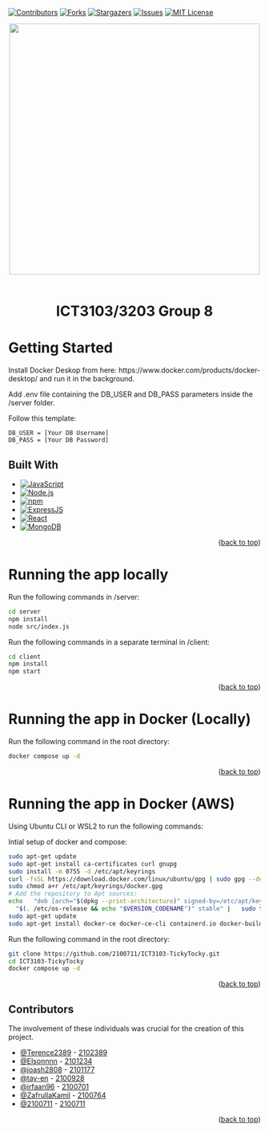 <a name="readme-top"></a>

[![Contributors][contributors-shield]][contributors-url]
[![Forks][forks-shield]][forks-url]
[![Stargazers][stars-shield]][stars-url]
[![Issues][issues-shield]][issues-url]
[![MIT License][license-shield]][license-url]


<!-- PROJECT LOGO -->
<div align="center">
<img src="https://github.com/2100711/ICT3103-TickyTocky/assets/94297073/9574393d-1730-4617-94f8-778555470713" width="500" height="500">
</div>
</br>

<h1 align="center"><strong>ICT3103/3203 Group 8</strong></h1>

<!-- GETTING STARTED -->
# Getting Started

<div align="Left">
Install Docker Deskop from here: https://www.docker.com/products/docker-desktop/ and run it in the background.

Add .env file containing the DB_USER and DB_PASS parameters inside the /server folder.

Follow this template:
</div>

```env
DB_USER = [Your DB Username]
DB_PASS = [Your DB Password]
```

## Built With

* [![JavaScript][JavaScript-logo]][JavaScript-url]
* [![Node.js][Node-logo]][Node-url]
* [![npm][npm-logo]][npm-url]
* [![ExpressJS][Express.js]][Expressjs-url]
* [![React][React]][React-url]
* [![MongoDB][MongoDB]][MongoDB-url]

<p align="right">(<a href="#readme-top">back to top</a>)</p>

# Running the app locally

Run the following commands in /server:

```bash
cd server
npm install
node src/index.js
```

Run the following commands in a separate terminal in /client:

```bash
cd client
npm install
npm start
```

<p align="right">(<a href="#readme-top">back to top</a>)</p>

# Running the app in Docker (Locally)

Run the following command in the root directory:

```bash
docker compose up -d
```

<p align="right">(<a href="#readme-top">back to top</a>)</p>

# Running the app in Docker (AWS)

Using Ubuntu CLI or WSL2 to run the following commands:

Intial setup of docker and compose:

```bash
sudo apt-get update
sudo apt-get install ca-certificates curl gnupg
sudo install -m 0755 -d /etc/apt/keyrings
curl -fsSL https://download.docker.com/linux/ubuntu/gpg | sudo gpg --dearmor -o /etc/apt/keyrings/docker.gpg
sudo chmod a+r /etc/apt/keyrings/docker.gpg
# Add the repository to Apt sources:
echo   "deb [arch="$(dpkg --print-architecture)" signed-by=/etc/apt/keyrings/docker.gpg] https://download.docker.com/linux/ubuntu \
  "$(. /etc/os-release && echo "$VERSION_CODENAME")" stable" |   sudo tee /etc/apt/sources.list.d/docker.list > /dev/null
sudo apt-get update
sudo apt-get install docker-ce docker-ce-cli containerd.io docker-buildx-plugin docker-compose-plugin
```

Run the following command in the root directory:

```bash
git clone https://github.com/2100711/ICT3103-TickyTocky.git
cd ICT3103-TickyTocky
docker compose up -d
```

<p align="right">(<a href="#readme-top">back to top</a>)</p>

## Contributors

The involvement of these individuals was crucial for the creation of this project.

-   [@Terence2389](https://github.com/Terence2389) - [2102389](2102389@sit.singaporetech.edu.sg) 
-   [@Elsonnnn](https://github.com/Elsonnnn) - [2101234](2101234@sit.singaporetech.edu.sg)
-   [@joash2808](https://github.com/joash2808) - [2101177](2101177@sit.singaporetech.edu.sg)
-   [@tay-en](https://github.com/tay-en) - [2100928](2100928@sit.singaporetech.edu.sg)
-   [@irfaan96](https://github.com/irfaan96) - [2100701](2100701@sit.singaporetech.edu.sg)
-   [@ZafrullaKamil](https://github.com/ZafrullaKamil) - [2100764](2100764@sit.singaporetech.edu.sg)
-   [@2100711](https://github.com/2100711) - [2100711](2100711@sit.singaporetech.edu.sg)



<p align="right">(<a href="#readme-top">back to top</a>)</p>


<!-- MARKDOWN LINKS & IMAGES -->
<!-- https://www.markdownguide.org/basic-syntax/#reference-style-links -->
[contributors-shield]: https://img.shields.io/github/contributors/2100711/ICT3103-TickyTocky.svg?style=for-the-badge
[contributors-url]: https://github.com/2100711/ICT3103-TickyTocky/graphs/contributors
[forks-shield]: https://img.shields.io/github/forks/2100711/ICT3103-TickyTocky.svg?style=for-the-badge
[forks-url]: https://github.com/2100711/ICT3103-TickyTocky/network/members
[stars-shield]: https://img.shields.io/github/stars/2100711/ICT3103-TickyTocky.svg?style=for-the-badge
[stars-url]: https://github.com/2100711/ICT3103-TickyTocky/stargazers
[issues-shield]: https://img.shields.io/github/issues/2100711/ICT3103-TickyTocky.svg?style=for-the-badge
[issues-url]: https://github.com/2100711/ICT3103-TickyTocky/issues
[license-shield]: https://img.shields.io/github/license/2100711/ICT3103-TickyTocky.svg?style=for-the-badge
[license-url]: https://github.com/2100711/ICT3103-TickyTocky/blob/master/LICENSE.md
[Node-logo]: https://img.shields.io/badge/node.js-6DA55F?style=for-the-badge&logo=node.js&logoColor=white
[Node-url]: https://nodejs.org/
[npm-logo]: https://img.shields.io/badge/NPM-%23CB3837.svg?style=for-the-badge&logo=npm&logoColor=white
[npm-url]: https://www.npmjs.com/
[JavaScript-logo]: https://img.shields.io/badge/javascript-%23323330.svg?style=for-the-badge&logo=javascript&logoColor=%23F7DF1E
[JavaScript-url]: https://developer.mozilla.org/en-US/docs/Web/JavaScript
[Express.js]: https://img.shields.io/badge/express.js-%23404d59.svg?style=for-the-badge&logo=express&logoColor=%2361DAFB
[ExpressJS-url]: https://expressjs.com/
[React]: https://img.shields.io/badge/react-%2320232a.svg?style=for-the-badge&logo=react&logoColor=%2361DAFB
[React-url]: https://react.dev/
[MongoDB]: https://img.shields.io/badge/MongoDB-%234ea94b.svg?style=for-the-badge&logo=mongodb&logoColor=white
[MongoDB-url]: https://www.mongodb.com/
